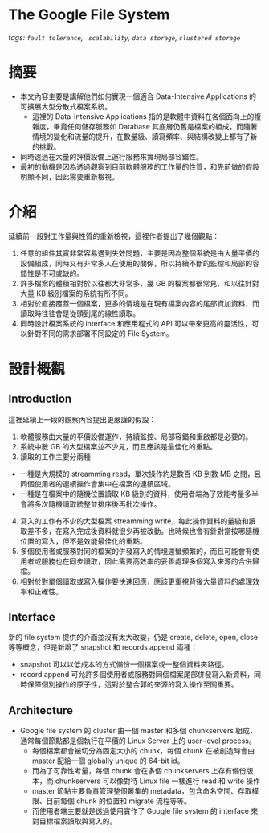# The Google File System

###### tags: `fault tolerance`, ` scalability`, `data storage`, `clustered storage`

# 摘要
- 本文內容主要是講解他們如何實現一個適合 Data-Intensive Applications 的可擴展大型分散式檔案系統。
  - 這裡的 Data-Intensive Applications 指的是軟體中資料在各個面向上的複雜度，畢竟任何儲存服務如 Database 其底層仍舊是檔案的組成，而隨著情境的變化和流量的提升，在數量級、讀寫頻率、與結構改變上都有了新的挑戰。
- 同時透過在大量的評價設備上運行服務來實現局部容錯性。
- 最初的動機是因為透過觀察到目前軟體服務的工作量的性質，和先前做的假設明顯不同，因此需要重新檢視。

# 介紹
延續前一段對工作量與性質的重新檢視，這裡作者提出了幾個觀點：
  1. 任意的組件其實非常容易遇到失效問題，主要是因為整個系統是由大量平價的設備組成，同時又有非常多人在使用的關係，所以持續不斷的監控和局部的容錯性是不可或缺的。
  2. 許多檔案的體積相對於以往都大非常多，幾 GB 的檔案都很常見，和以往針對大量 KB 級別檔案的系統有所不同。
  3. 相對於直接覆蓋一個檔案，更多的情境是在現有檔案內容的尾部資加資料，而讀取時往往會是從頭到尾的線性讀取。
  4. 同時設計檔案系統的 interface 和應用程式的 API 可以帶來更高的靈活性，可以針對不同的需求部署不同設定的 File System。

# 設計概觀
## Introduction
這裡延續上一段的觀察內容提出更嚴謹的假設：
1. 軟體服務由大量的平價設備運作，持續監控、局部容錯和重啟都是必要的。
2. 系統中數 GB 的大型檔案並不少見，而且應該是最佳化的重點。
3. 讀取的工作主要分兩種
  - 一種是大規模的 streamming read，單次操作約是數百 KB 到數 MB 之間，且同個使用者的連續操作會集中在檔案的連續區域。
  - 一種是在檔案中的隨機位置讀取 KB 級別的資料，使用者端為了效能考量多半會將多次隨機讀取統整並排序後再批次操作。
4. 寫入的工作有不少的大型檔案 streamming write，每此操作資料的量級和讀取差不多，在寫入完成後資料就很少再被改動。也時候也會有針對當按哪隨機位置的寫入，但不是效能最佳化的重點。
5. 多個使用者或服務對同的檔案的併發寫入的情境還蠻頻繁的，而且可能會有使用者或服務也在同步讀取，因此需要高效率的妥善處理多個寫入來源的合併歸檔。
6. 相對於對單個讀取或寫入操作要快速回應，應該更重視背後大量資料的處理效率和正確性。

## Interface
新的 file system 提供的介面並沒有太大改變，仍是 create, delete, open, close 等等概念，但是新增了 snapshot 和 records append 兩種：
  - snapshot 可以以低成本的方式備份一個檔案或一整個資料夾路徑。
  - record append 可允許多個使用者或服務對同個檔案尾部併發寫入新資料，同時保障個別操作的原子性，這對於整合郭的來源的寫入操作至關重要。

## Architecture
- Google file system 的 cluster 由一個 master 和多個 chunkservers 組成，通常每個節點都是個執行在平價的 Linux Server 上的 user-level process。
  - 每個檔案都會被切分為固定大小的 chunk，每個 chunk 在被創造時會由 master 配給一個 globally unique 的 64-bit id。
  - 而為了可靠性考量，每個 chunk 會在多個 chunkservers 上存有備份版本，而 chunkservers 可以像對待 Linux file 一樣進行 read 和 write 操作
  - master 節點主要負責管理整個叢集的 metadata，包含命名空間、存取權限、目前每個 chunk 的位置和 migrate 流程等等。
  - 而使用者端主要就是透過使用實作了 Google file system 的 interface 來對目標檔案讀取與寫入的。
